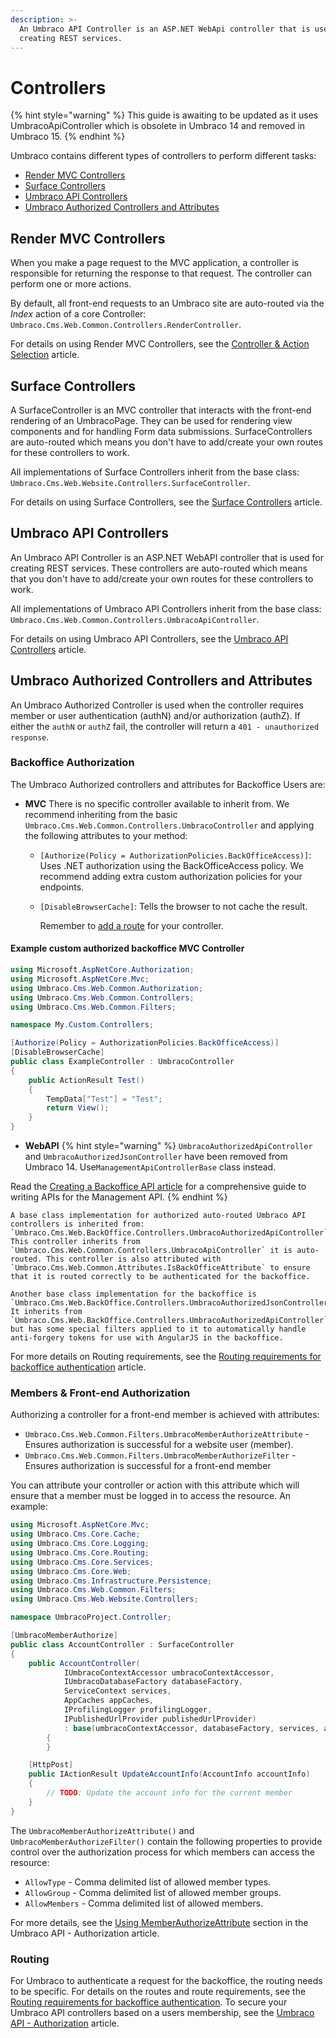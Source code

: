 ```yaml
---
description: >-
  An Umbraco API Controller is an ASP.NET WebApi controller that is used for
  creating REST services.
---
```


# Controllers

{% hint style="warning" %}
This guide is awaiting to be updated as it uses UmbracoApiController which is obsolete in Umbraco 14 and removed in Umbraco 15.
{% endhint %}

Umbraco contains different types of controllers to perform different tasks:

* [Render MVC Controllers](controllers.md#render-mvc-controllers)
* [Surface Controllers](controllers.md#surface-controllers)
* [Umbraco API Controllers](controllers.md#umbraco-api-controllers)
* [Umbraco Authorized Controllers and Attributes](controllers.md#umbraco-authorized-controllers-and-attributes)

## Render MVC Controllers

When you make a page request to the MVC application, a controller is responsible for returning the response to that request. The controller can perform one or more actions.

By default, all front-end requests to an Umbraco site are auto-routed via the _Index_ action of a core Controller: `Umbraco.Cms.Web.Common.Controllers.RenderController`.

For details on using Render MVC Controllers, see the [Controller & Action Selection](default-routing/controller-selection.md) article.

## Surface Controllers

A SurfaceController is an MVC controller that interacts with the front-end rendering of an UmbracoPage. They can be used for rendering view components and for handling Form data submissions. SurfaceControllers are auto-routed which means you don't have to add/create your own routes for these controllers to work.

All implementations of Surface Controllers inherit from the base class: `Umbraco.Cms.Web.Website.Controllers.SurfaceController`.

For details on using Surface Controllers, see the [Surface Controllers](../reference/routing/surface-controllers/) article.

## Umbraco API Controllers

An Umbraco API Controller is an ASP.NET WebAPI controller that is used for creating REST services. These controllers are auto-routed which means that you don't have to add/create your own routes for these controllers to work.

All implementations of Umbraco API Controllers inherit from the base class: `Umbraco.Cms.Web.Common.Controllers.UmbracoApiController`.

For details on using Umbraco API Controllers, see the [Umbraco API Controllers](../reference/routing/umbraco-api-controllers/) article.

## Umbraco Authorized Controllers and Attributes

An Umbraco Authorized Controller is used when the controller requires member or user authentication (authN) and/or authorization (authZ). If either the `authN` or `authZ` fail, the controller will return a `401 - unauthorized response`.

### Backoffice Authorization

The Umbraco Authorized controllers and attributes for Backoffice Users are:

* **MVC**
    There is no specific controller available to inherit from. We recommend inheriting from the basic `Umbraco.Cms.Web.Common.Controllers.UmbracoController` and applying the following attributes to your method:
  * `[Authorize(Policy = AuthorizationPolicies.BackOfficeAccess)]`: Uses .NET authorization using the BackOfficeAccess policy. We recommend adding extra custom authorization policies for your endpoints.
  * `[DisableBrowserCache]`: Tells the browser to not cache the result.

    Remember to [add a route](../reference/routing/authorized.md#defining-a-route) for your controller.

#### Example custom authorized backoffice MVC Controller

```csharp
using Microsoft.AspNetCore.Authorization;
using Microsoft.AspNetCore.Mvc;
using Umbraco.Cms.Web.Common.Authorization;
using Umbraco.Cms.Web.Common.Controllers;
using Umbraco.Cms.Web.Common.Filters;

namespace My.Custom.Controllers;

[Authorize(Policy = AuthorizationPolicies.BackOfficeAccess)]
[DisableBrowserCache]
public class ExampleController : UmbracoController
{
    public ActionResult Test()
    {
        TempData["Test"] = "Test";
        return View();
    }
}
```

* **WebAPI**
{% hint style="warning" %}
`UmbracoAuthorizedApiController` and `UmbracoAuthorizedJsonController` have been removed from Umbraco 14. Use`ManagementApiControllerBase` class instead.

Read the [Creating a Backoffice API article](../tutorials/creating-a-backoffice-api/README.md) for a comprehensive guide to writing APIs for the Management API.
{% endhint %}

    A base class implementation for authorized auto-routed Umbraco API controllers is inherited from: `Umbraco.Cms.Web.BackOffice.Controllers.UmbracoAuthorizedApiController`. This controller inherits from `Umbraco.Cms.Web.Common.Controllers.UmbracoApiController` it is auto-routed. This controller is also attributed with `Umbraco.Cms.Web.Common.Attributes.IsBackOfficeAttribute` to ensure that it is routed correctly to be authenticated for the backoffice.

    Another base class implementation for the backoffice is `Umbraco.Cms.Web.BackOffice.Controllers.UmbracoAuthorizedJsonController`. It inherits from `Umbraco.Cms.Web.BackOffice.Controllers.UmbracoAuthorizedApiController` but has some special filters applied to it to automatically handle anti-forgery tokens for use with AngularJS in the backoffice.

For more details on Routing requirements, see the [Routing requirements for backoffice authentication](../reference/routing/authorized.md) article.

### Members & Front-end Authorization

Authorizing a controller for a front-end member is achieved with attributes:

* `Umbraco.Cms.Web.Common.Filters.UmbracoMemberAuthorizeAttribute` - Ensures authorization is successful for a website user (member).
* `Umbraco.Cms.Web.Common.Filters.UmbracoMemberAuthorizeFilter` - Ensures authorization is successful for a front-end member

You can attribute your controller or action with this attribute which will ensure that a member must be logged in to access the resource. An example:

```csharp
using Microsoft.AspNetCore.Mvc;
using Umbraco.Cms.Core.Cache;
using Umbraco.Cms.Core.Logging;
using Umbraco.Cms.Core.Routing;
using Umbraco.Cms.Core.Services;
using Umbraco.Cms.Core.Web;
using Umbraco.Cms.Infrastructure.Persistence;
using Umbraco.Cms.Web.Common.Filters;
using Umbraco.Cms.Web.Website.Controllers;

namespace UmbracoProject.Controller;

[UmbracoMemberAuthorize]
public class AccountController : SurfaceController
{
    public AccountController(
            IUmbracoContextAccessor umbracoContextAccessor,
            IUmbracoDatabaseFactory databaseFactory,
            ServiceContext services,
            AppCaches appCaches,
            IProfilingLogger profilingLogger,
            IPublishedUrlProvider publishedUrlProvider)
            : base(umbracoContextAccessor, databaseFactory, services, appCaches, profilingLogger, publishedUrlProvider)
        {
        }

    [HttpPost]
    public IActionResult UpdateAccountInfo(AccountInfo accountInfo)
    {
        // TODO: Update the account info for the current member
    }
}
```

The `UmbracoMemberAuthorizeAttribute()` and `UmbracoMemberAuthorizeFilter()` contain the following properties to provide control over the authorization process for which members can access the resource:

* `AllowType` - Comma delimited list of allowed member types.
* `AllowGroup` - Comma delimited list of allowed member groups.
* `AllowMembers` - Comma delimited list of allowed members.

For more details, see the [Using MemberAuthorizeAttribute](../reference/routing/umbraco-api-controllers/authorization.md) section in the Umbraco API - Authorization article.

### Routing

For Umbraco to authenticate a request for the backoffice, the routing needs to be specific. For details on the routes and route requirements, see the [Routing requirements for backoffice authentication](../reference/routing/authorized.md). To secure your Umbraco API controllers based on a users membership, see the [Umbraco API - Authorization](../reference/routing/umbraco-api-controllers/authorization.md) article.
